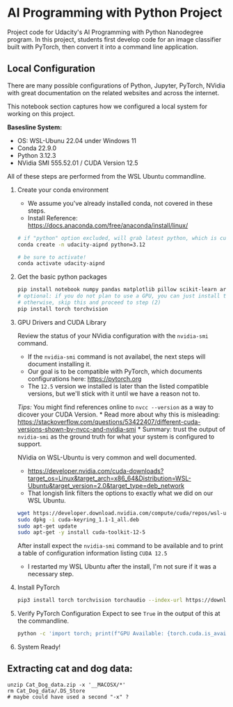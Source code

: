 # AI Programming with Python Project

Project code for Udacity's AI Programming with Python Nanodegree program. In this project, students first develop code for an image classifier built with PyTorch, then convert it into a command line application.

## Local Configuration

There are many possible configurations of Python, Jupyter, PyTorch, NVidia with great documentation on the related websites and across the internet.

This notebook section captures how we configured a local system for working on this project.

**Basesline System:** 
* OS: WSL-Ubunu 22.04 under Windows 11
* Conda 22.9.0
* Python 3.12.3
* NVidia SMI 555.52.01 / CUDA Version 12.5

All of these steps are performed from the WSL Ubuntu commandline.

1. Create your conda environment
    * We assume you've already installed conda, not covered in these steps.
    * Install Reference: https://docs.anaconda.com/free/anaconda/install/linux/
    
    ```bash
    # if "python" option excluded, will grab latest python, which is currently also 3.12
    conda create -n udacity-aipnd python=3.12

    # be sure to activate!
    conda activate udacity-aipnd
    ```


2. Get the basic python packages
    ```bash
    pip install notebook numpy pandas matplotlib pillow scikit-learn argparse
    # optional: if you do not plan to use a GPU, you can just install torch and torchvision like this and stop here.
    # otherwise, skip this and proceed to step (2)
    pip install torch torchvision
    ```


3. GPU Drivers and CUDA Library

    Review the status of your NVidia configuration with the `nvidia-smi` command.
    * If the `nvidia-smi` command is not availabel, the next steps will document installing it.
    * Our goal is to be compatible with PyTorch, which documents configurations here: https://pytorch.org
    * The `12.5` version we installed is later than the listed compatible versions, but we'll stick with it until we have a reason not to.
    
    *Tips:* You might find references online to `nvcc --version` as a way to dicover your CUDA Version.
        * Read more about why this is misleading: https://stackoverflow.com/questions/53422407/different-cuda-versions-shown-by-nvcc-and-nvidia-smi
        * Summary: trust the output of `nvidia-smi` as the ground truth for what your system is configured to support.

    NVidia on WSL-Ubuntu is very common and well documented.
    * https://developer.nvidia.com/cuda-downloads?target_os=Linux&target_arch=x86_64&Distribution=WSL-Ubuntu&target_version=2.0&target_type=deb_network
    * That longish link filters the options to exactly what we did on our WSL Ubuntu.

    ```bash
    wget https://developer.download.nvidia.com/compute/cuda/repos/wsl-ubuntu/x86_64/cuda-keyring_1.1-1_all.deb
    sudo dpkg -i cuda-keyring_1.1-1_all.deb
    sudo apt-get update
    sudo apt-get -y install cuda-toolkit-12-5
    ```

    After install expect the `nvidia-smi` command to be available and to print a table of configuration information listing `CUDA 12.5`
    * I restarted my WSL Ubuntu after the install, I'm not sure if it was a necessary step.


4. Install PyTorch
    ```bash
    pip3 install torch torchvision torchaudio --index-url https://download.pytorch.org/whl/cu121
    ```


5. Verify PyTorch Configuration
    Expect to see `True` in the output of this at the commandline.
    ```bash
    python -c 'import torch; print(f"GPU Available: {torch.cuda.is_available()}")'
    ```

6. System Ready!


## Extracting cat and dog data:

```
unzip Cat_Dog_data.zip -x '__MACOSX/*'
rm Cat_Dog_data/.DS_Store
# maybe could have used a second "-x" ?
```

